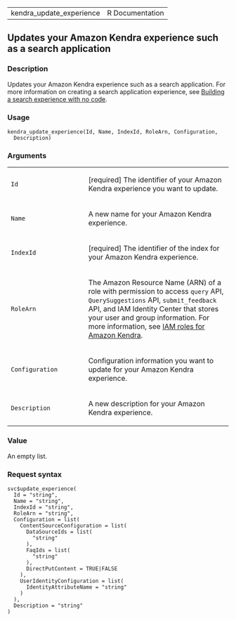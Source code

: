 <table style="width: 100%;">
<tbody>
<tr class="odd">
<td>kendra_update_experience</td>
<td style="text-align: right;">R Documentation</td>
</tr>
</tbody>
</table>

## Updates your Amazon Kendra experience such as a search application

### Description

Updates your Amazon Kendra experience such as a search application. For
more information on creating a search application experience, see
[Building a search experience with no
code](https://docs.aws.amazon.com/kendra/latest/dg/deploying-search-experience-no-code.html).

### Usage

    kendra_update_experience(Id, Name, IndexId, RoleArn, Configuration,
      Description)

### Arguments

<table>
<colgroup>
<col style="width: 35%" />
<col style="width: 65%" />
</colgroup>
<tbody>
<tr class="odd">
<td><code id="kendra_update_experience_:_Id">Id</code></td>
<td><p>[required] The identifier of your Amazon Kendra experience you
want to update.</p></td>
</tr>
<tr class="even">
<td><code id="kendra_update_experience_:_Name">Name</code></td>
<td><p>A new name for your Amazon Kendra experience.</p></td>
</tr>
<tr class="odd">
<td><code id="kendra_update_experience_:_IndexId">IndexId</code></td>
<td><p>[required] The identifier of the index for your Amazon Kendra
experience.</p></td>
</tr>
<tr class="even">
<td><code id="kendra_update_experience_:_RoleArn">RoleArn</code></td>
<td><p>The Amazon Resource Name (ARN) of a role with permission to
access <code>query</code> API, <code>QuerySuggestions</code> API,
<code>submit_feedback</code> API, and IAM Identity Center that stores
your user and group information. For more information, see <a
href="https://docs.aws.amazon.com/kendra/latest/dg/iam-roles.html">IAM
roles for Amazon Kendra</a>.</p></td>
</tr>
<tr class="odd">
<td><code
id="kendra_update_experience_:_Configuration">Configuration</code></td>
<td><p>Configuration information you want to update for your Amazon
Kendra experience.</p></td>
</tr>
<tr class="even">
<td><code
id="kendra_update_experience_:_Description">Description</code></td>
<td><p>A new description for your Amazon Kendra experience.</p></td>
</tr>
</tbody>
</table>

### Value

An empty list.

### Request syntax

    svc$update_experience(
      Id = "string",
      Name = "string",
      IndexId = "string",
      RoleArn = "string",
      Configuration = list(
        ContentSourceConfiguration = list(
          DataSourceIds = list(
            "string"
          ),
          FaqIds = list(
            "string"
          ),
          DirectPutContent = TRUE|FALSE
        ),
        UserIdentityConfiguration = list(
          IdentityAttributeName = "string"
        )
      ),
      Description = "string"
    )
